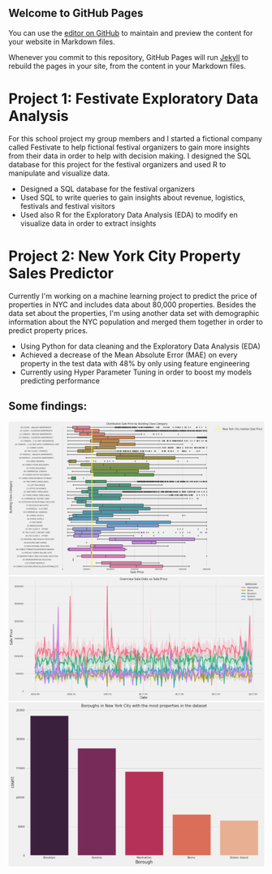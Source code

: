 ## Welcome to GitHub Pages

You can use the [editor on GitHub](https://github.com/MLP99/milan_portfolio/edit/gh-pages/index.md) to maintain and preview the content for your website in Markdown files.

Whenever you commit to this repository, GitHub Pages will run [Jekyll](https://jekyllrb.com/) to rebuild the pages in your site, from the content in your Markdown files.


# Project 1: Festivate Exploratory Data Analysis
For this school project my group members and I started a fictional company called Festivate to help fictional festival organizers to gain more insights from their data in order to help with decision making. I designed the SQL database for this project for the festival organizers and used R to manipulate and visualize data.

* Designed a SQL database for the festival organizers
* Used SQL to write queries to gain insights about revenue, logistics, festivals and festival visitors
* Used also R for the Exploratory Data Analysis (EDA) to modify en visualize data in order to extract insights


# Project 2: New York City Property Sales Predictor
Currently I'm working on a machine learning project to predict the price of properties in NYC and includes data about 80,000 properties. Besides the data set about the properties, I'm using another data set with demographic information about the NYC population and merged them together in order to predict property prices.

* Using Python for data cleaning and the Exploratory Data Analysis (EDA)
* Achieved a decrease of the Mean Absolute Error (MAE) on every property in the test data with 48% by only using feature engineering
* Currently using Hyper Parameter Tuning in order to boost my models predicting performance

## Some findings:
![](https://github.com/MLP99/milan_portfolio/blob/main/images/dsp.png)
![](https://github.com/MLP99/milan_portfolio/blob/main/images/ovsdsp.png)
![](images/bmpds.png)

